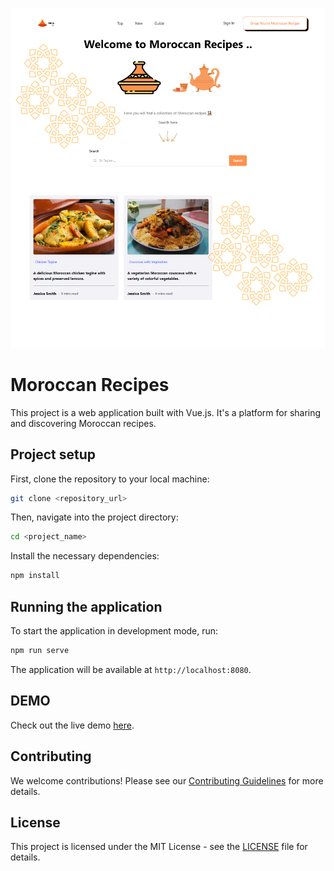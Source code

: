 ![img.png](img.png)
# Moroccan Recipes

This project is a web application built with Vue.js. It's a platform for sharing and discovering Moroccan recipes.

## Project setup

First, clone the repository to your local machine:

```bash
git clone <repository_url>
```

Then, navigate into the project directory:

```bash
cd <project_name>
```

Install the necessary dependencies:

```bash
npm install
```

## Running the application

To start the application in development mode, run:

```bash
npm run serve
```

The application will be available at `http://localhost:8080`.
## DEMO

Check out the live demo [here](https://touil-ali.github.io/recipe-book/).

## Contributing

We welcome contributions! Please see our [Contributing Guidelines](CONTRIBUTING.md) for more details.

## License

This project is licensed under the MIT License - see the [LICENSE](LICENSE) file for details.
